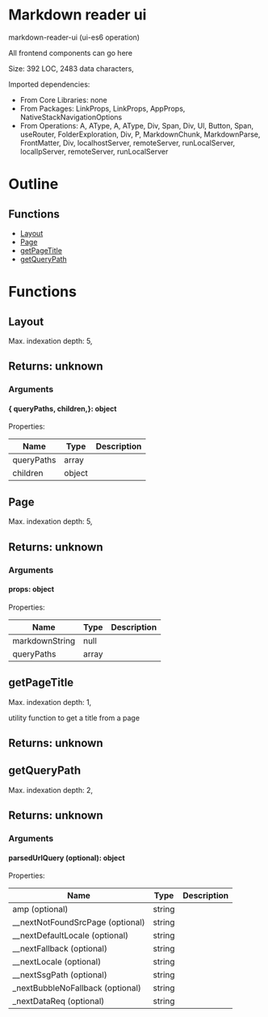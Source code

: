 # Markdown reader ui

markdown-reader-ui (ui-es6 operation)

All frontend components can go here

Size: 392 LOC, 2483 data characters, 
 
Imported dependencies:

- From Core Libraries: none
- From Packages: LinkProps, LinkProps, AppProps, NativeStackNavigationOptions
- From Operations: A, AType, A, AType, Div, Span, Div, Ul, Button, Span, useRouter, FolderExploration, Div, P, MarkdownChunk, MarkdownParse, FrontMatter, Div, localhostServer, remoteServer, runLocalServer, localIpServer, remoteServer, runLocalServer

# Outline

## Functions

- [Layout](#Layout)
- [Page](#Page)
- [getPageTitle](#getPageTitle)
- [getQueryPath](#getQueryPath)



# Functions

## Layout

Max. indexation depth: 5, 



## Returns: unknown

### Arguments

#### {  queryPaths,  children,}: object





Properties: 

 | Name | Type | Description |
|---|---|---|
| queryPaths  | array |  |
| children  | object |  |


## Page

Max. indexation depth: 5, 



## Returns: unknown

### Arguments

#### props: object





Properties: 

 | Name | Type | Description |
|---|---|---|
| markdownString  | null |  |
| queryPaths  | array |  |


## getPageTitle

Max. indexation depth: 1, 

utility function to get a title from a page

## Returns: unknown

## getQueryPath

Max. indexation depth: 2, 



## Returns: unknown

### Arguments

#### parsedUrlQuery (optional): object





Properties: 

 | Name | Type | Description |
|---|---|---|
| amp (optional) | string |  |
| __nextNotFoundSrcPage (optional) | string |  |
| __nextDefaultLocale (optional) | string |  |
| __nextFallback (optional) | string |  |
| __nextLocale (optional) | string |  |
| __nextSsgPath (optional) | string |  |
| _nextBubbleNoFallback (optional) | string |  |
| _nextDataReq (optional) | string |  |


